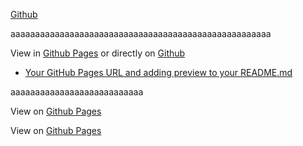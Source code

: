  [Github](https://github.com/ngartiexauce/Modele-de-regression-et-tests-d-hypotheses/Rapport.html) 




aaaaaaaaaaaaaaaaaaaaaaaaaaaaaaaaaaaaaaaaaaaaaaaaaaaaa

View in [Github Pages](https://tomcam.github.io/least-github-pages/) or directly on [Github](https://github.com/tomcam/least-github-pages/) 
* [Your GitHub Pages URL and adding preview to your README.md](/least-github-pages/add-github-pages-preview.html)


aaaaaaaaaaaaaaaaaaaaaaaaaaa


View on [Github Pages](https://ngartiexauce.github.io/Modele-de-regression-et-tests-d-hypotheses/)

View on [Github Pages](https://ngartiexauce.github.io/)

